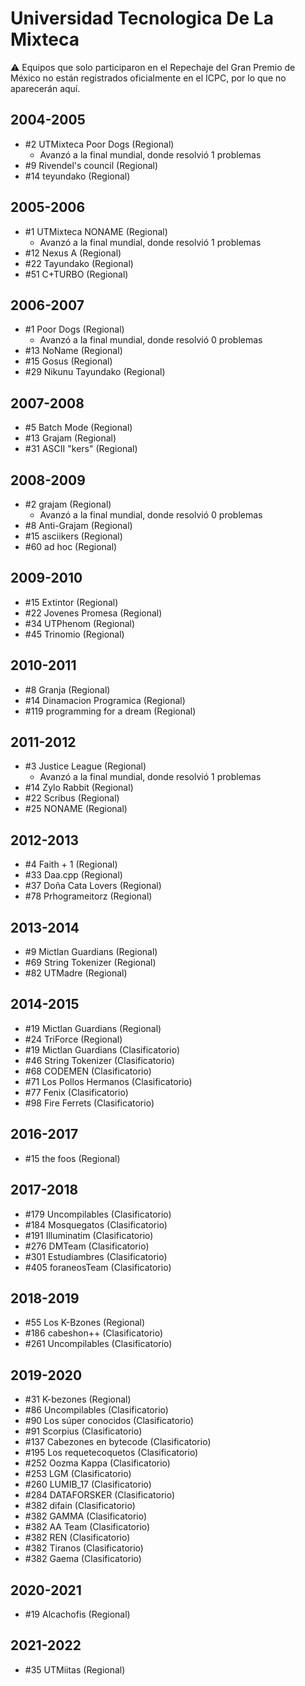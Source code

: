 # Universidad Tecnologica De La Mixteca

:warning: Equipos que solo participaron en el Repechaje del Gran Premio de México no están registrados oficialmente en el ICPC, por lo que no aparecerán aquí.

## 2004-2005

- #2 UTMixteca Poor Dogs (Regional)
  - Avanzó a la final mundial, donde resolvió 1 problemas
- #9 Rivendel's council (Regional)
- #14 teyundako (Regional)

## 2005-2006

- #1 UTMixteca NONAME (Regional)
  - Avanzó a la final mundial, donde resolvió 1 problemas
- #12 Nexus A (Regional)
- #22 Tayundako (Regional)
- #51 C+TURBO (Regional)

## 2006-2007

- #1 Poor Dogs (Regional)
  - Avanzó a la final mundial, donde resolvió 0 problemas
- #13 NoName (Regional)
- #15 Gosus (Regional)
- #29 Nikunu Tayundako (Regional)

## 2007-2008

- #5 Batch Mode (Regional)
- #13 Grajam (Regional)
- #31 ASCII "kers" (Regional)

## 2008-2009

- #2 grajam (Regional)
  - Avanzó a la final mundial, donde resolvió 0 problemas
- #8 Anti-Grajam (Regional)
- #15 asciikers (Regional)
- #60 ad hoc (Regional)

## 2009-2010

- #15 Extintor (Regional)
- #22 Jovenes Promesa (Regional)
- #34 UTPhenom (Regional)
- #45 Trinomio (Regional)

## 2010-2011

- #8 Granja (Regional)
- #14 Dinamacion Programica (Regional)
- #119 programming for a dream (Regional)

## 2011-2012

- #3 Justice League (Regional)
  - Avanzó a la final mundial, donde resolvió 1 problemas
- #14 Zylo Rabbit (Regional)
- #22 Scribus (Regional)
- #25 NONAME (Regional)

## 2012-2013

- #4 Faith + 1 (Regional)
- #33 Daa.cpp (Regional)
- #37 Doña Cata Lovers (Regional)
- #78 Prhogrameitorz (Regional)

## 2013-2014

- #9 Mictlan Guardians (Regional)
- #69 String Tokenizer (Regional)
- #82 UTMadre (Regional)

## 2014-2015

- #19 Mictlan  Guardians (Regional)
- #24 TriForce (Regional)
- #19 Mictlan Guardians (Clasificatorio)
- #46 String Tokenizer (Clasificatorio)
- #68 CODEMEN (Clasificatorio)
- #71 Los Pollos Hermanos (Clasificatorio)
- #77 Fenix (Clasificatorio)
- #98 Fire Ferrets (Clasificatorio)

## 2016-2017

- #15 the foos (Regional)

## 2017-2018

- #179 Uncompilables (Clasificatorio)
- #184 Mosquegatos (Clasificatorio)
- #191 Illuminatim (Clasificatorio)
- #276 DMTeam (Clasificatorio)
- #301 Estudiambres (Clasificatorio)
- #405 foraneosTeam (Clasificatorio)

## 2018-2019

- #55 Los K-Bzones (Regional)
- #186 cabeshon++ (Clasificatorio)
- #261 Uncompilables (Clasificatorio)

## 2019-2020

- #31 K-bezones (Regional)
- #86 Uncompilables (Clasificatorio)
- #90 Los súper conocidos (Clasificatorio)
- #91 Scorpius (Clasificatorio)
- #137 Cabezones en bytecode (Clasificatorio)
- #195 Los requetecoquetos (Clasificatorio)
- #252 Oozma Kappa (Clasificatorio)
- #253 LGM (Clasificatorio)
- #260 LUMIB_17 (Clasificatorio)
- #284 DATAFORSKER (Clasificatorio)
- #382 difain (Clasificatorio)
- #382 GAMMA (Clasificatorio)
- #382 AA Team (Clasificatorio)
- #382 REN (Clasificatorio)
- #382 Tiranos (Clasificatorio)
- #382 Gaema (Clasificatorio)

## 2020-2021

- #19 Alcachofis (Regional)

## 2021-2022

- #35 UTMiitas (Regional)


